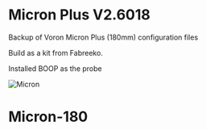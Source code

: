 # Micron Plus V2.6018
Backup of Voron Micron Plus (180mm) configuration files

Build as a kit from Fabreeko.

Installed BOOP as the probe

![Micron](https://github.com/mvdveer/Micron180/assets/19568018/782b9359-8c2d-4a8e-8a0a-69e0c4811b6d)

# Micron-180

